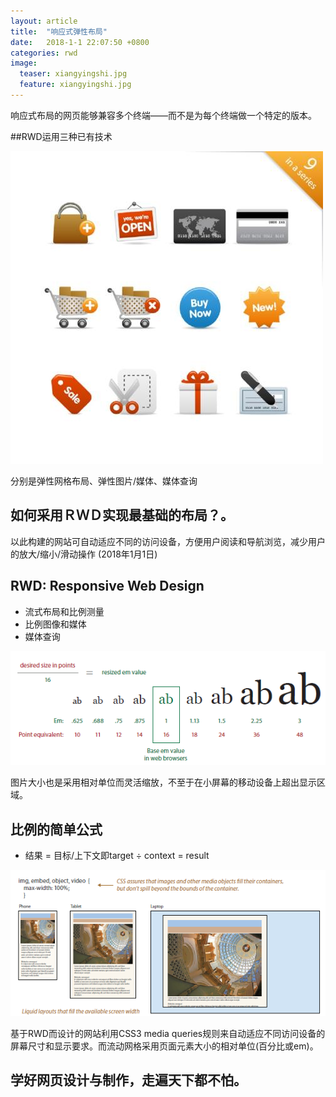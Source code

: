 ```yaml
---
layout: article
title:  "响应式弹性布局"
date:   2018-1-1 22:07:50 +0800
categories: rwd
image:
  teaser: xiangyingshi.jpg
  feature: xiangyingshi.jpg
---
```

响应式布局的网页能够兼容多个终端——而不是为每个终端做一个特定的版本。

##RWD运用三种已有技术

<img src="/images/xiang.jpg"  alt="网页 - 页面元素" />
  
分别是弹性网格布局、弹性图片/媒体、媒体查询


## 如何采用ＲＷＤ实现最基础的布局？。

以此构建的网站可自动适应不同的访问设备，方便用户阅读和导航浏览，减少用户的放大/缩小/滑动操作  (2018年1月1日)

## RWD: Responsive Web Design

- 流式布局和比例测量
- 比例图像和媒体
- 媒体查询

<img src="/images/liushi.png"  alt="网页 - 页面元素" />

图片大小也是采用相对单位而灵活缩放，不至于在小屏幕的移动设备上超出显示区域。

## 比例的简单公式

- 结果 = 目标/上下文即target ÷ context = result

<img src="/images/max.png"  alt="网页 - 页面元素" />

基于RWD而设计的网站利用CSS3 media queries规则来自动适应不同访问设备的屏幕尺寸和显示要求。而流动网格采用页面元素大小的相对单位(百分比或em)。

## 学好网页设计与制作，走遍天下都不怕。



